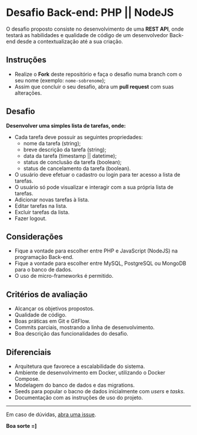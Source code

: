 # Desafio Back-end: PHP || NodeJS

O desafio proposto consiste no desenvolvimento de uma **REST API**, onde testará as habilidades e qualidade de código de um desenvolvedor Back-end desde a contextualização até a sua criação.

## Instruções

- Realize o **Fork** deste repositório e faça o desafio numa branch com o seu nome (exemplo: `nome-sobrenome`);
- Assim que concluir o seu desafio, abra um **pull request** com suas alterações.

## Desafio

**Desenvolver uma simples lista de tarefas, onde:**

- Cada tarefa deve possuir as seguintes propriedades:
    - nome da tarefa (string);
    - breve descrição da tarefa (string);
    - data da tarefa (timestamp || datetime);
    - status de conclusão da tarefa (boolean);
    - status de cancelamento da tarefa (boolean).
- O usuário deve efetuar o cadastro ou login para ter acesso a lista de tarefas.
- O usuário só pode visualizar e interagir com a sua própria lista de tarefas.
- Adicionar novas tarefas à lista.
- Editar tarefas na lista.
- Excluir tarefas da lista.
- Fazer logout.

## Considerações

- Fique a vontade para escolher entre PHP e JavaScript (NodeJS) na programação Back-end.
- Fique a vontade para escolher entre MySQL, PostgreSQL ou MongoDB para o banco de dados.
- O uso de micro-frameworks é permitido.

## Critérios de avaliação

- Alcançar os objetivos propostos.
- Qualidade de código.
- Boas práticas em Git e GitFlow.
- Commits parciais, mostrando a linha de desenvolvimento.
- Boa descrição das funcionalidades do desafio.

## Diferenciais

- Arquitetura que favorece a escalabilidade do sistema.
- Ambiente de desenvolvimento em Docker, utilizando o Docker Compose.
- Modelagem do banco de dados e das migrations.
- Seeds para popular o bacno de dados inicialmente com _users_ e _tasks_.
- Documentação com as instruções de uso do projeto.

---

Em caso de dúvidas, [abra uma issue](https://github.com/republica-interativa/desafio-back-end/issues).

**Boa sorte =]**


